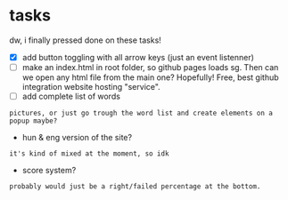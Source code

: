# tasks
dw, i finally pressed done on these tasks!
 - [x] add button toggling with all arrow keys (just an event listenner)
 - [ ] make an index.html in root folder, so github pages loads sg. Then can we open any html file from the main one? Hopefully! Free, best github integration website hosting "service".
 - [ ] add complete list of words
```
pictures, or just go trough the word list and create elements on a popup maybe?
```
 - hun & eng version of the site?
```
it's kind of mixed at the moment, so idk
```
 - score system?
```
probably would just be a right/failed percentage at the bottom.
```